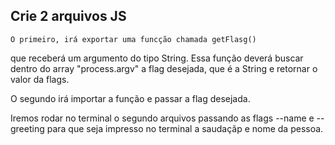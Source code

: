 ## Crie 2 arquivos JS

    O primeiro, irá exportar uma funcção chamada getFlasg()
que receberá um argumento do tipo String.
    Essa função deverá buscar dentro do array "process.argv" a flag desejada, que é
a String e retornar o valor da flags.

O segundo irá importar a função e passar a flag desejada.

Iremos rodar no terminal o segundo arquivos passando as flags --name e --greeting
para que seja impresso no terminal a saudaçãp e nome da pessoa.


